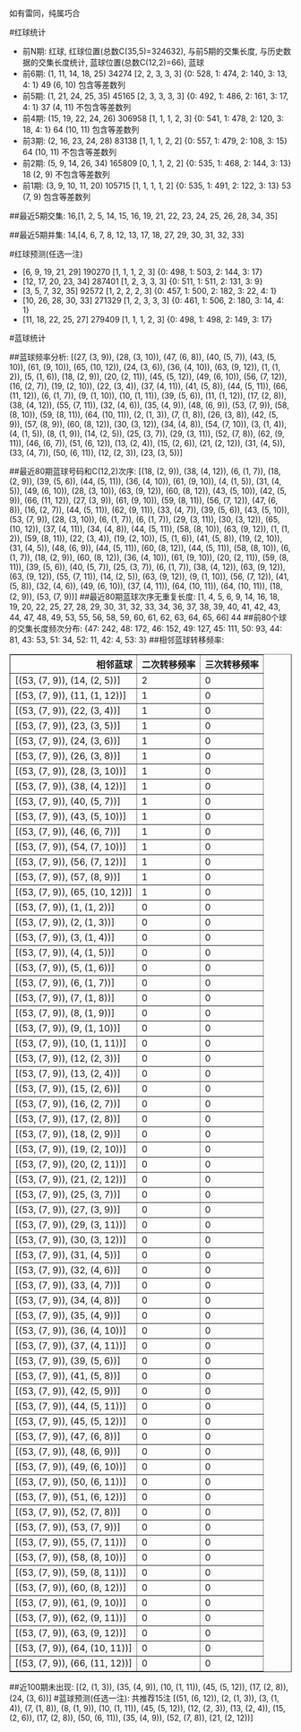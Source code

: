 <!-- 
.. title: 大乐透14148期(2014-12-17)数据分析报告
.. slug: dlott-14148-2014-12-17-report
.. date: 2014-12-18 08:00:00 UTC+08:00
.. tags: Lottery
.. link: 
.. description: 
.. type: text
-->

如有雷同，纯属巧合

<!-- TEASER_END-->

#红球统计

- 前N期: 红球, 红球位置(总数C(35,5)=324632), 与前5期的交集长度, 与历史数据的交集长度统计, 蓝球位置(总数C(12,2)=66), 蓝球
- 前6期: (1, 11, 14, 18, 25) 34274 [2, 2, 3, 3, 3] {0: 528, 1: 474, 2: 140, 3: 13, 4: 1} 49 (6, 10) 包含等差数列
- 前5期: (1, 21, 24, 25, 35) 45165 [2, 3, 3, 3, 3] {0: 492, 1: 486, 2: 161, 3: 17, 4: 1} 37 (4, 11) 不包含等差数列
- 前4期: (15, 19, 22, 24, 26) 306958 [1, 1, 1, 2, 3] {0: 541, 1: 478, 2: 120, 3: 18, 4: 1} 64 (10, 11) 包含等差数列
- 前3期: (2, 16, 23, 24, 28) 83138 [1, 1, 1, 2, 2] {0: 557, 1: 479, 2: 108, 3: 15} 64 (10, 11) 不包含等差数列
- 前2期: (5, 9, 14, 26, 34) 165809 [0, 1, 1, 2, 2] {0: 535, 1: 468, 2: 144, 3: 13} 18 (2, 9) 不包含等差数列
- 前1期: (3, 9, 10, 11, 20) 105715 [1, 1, 1, 1, 2] {0: 535, 1: 491, 2: 122, 3: 13} 53 (7, 9) 包含等差数列

##最近5期交集:
16,[1, 2, 5, 14, 15, 16, 19, 21, 22, 23, 24, 25, 26, 28, 34, 35]

##最近5期并集:
14,[4, 6, 7, 8, 12, 13, 17, 18, 27, 29, 30, 31, 32, 33]

#红球预测(任选一注)

- [6, 9, 19, 21, 29] 190270 [1, 1, 1, 2, 3] {0: 498, 1: 503, 2: 144, 3: 17}
- [12, 17, 20, 23, 34] 287401 [1, 2, 3, 3, 3] {0: 511, 1: 511, 2: 131, 3: 9}
- [3, 5, 7, 32, 35] 92572 [1, 2, 2, 2, 3] {0: 457, 1: 500, 2: 182, 3: 22, 4: 1}
- [10, 26, 28, 30, 33] 271329 [1, 2, 3, 3, 3] {0: 461, 1: 506, 2: 180, 3: 14, 4: 1}
- [11, 18, 22, 25, 27] 279409 [1, 1, 1, 2, 3] {0: 498, 1: 498, 2: 149, 3: 17}

#蓝球统计

##蓝球频率分析:
[(27, (3, 9)), (28, (3, 10)), (47, (6, 8)), (40, (5, 7)), (43, (5, 10)), (61, (9, 10)), (65, (10, 12)), (24, (3, 6)), (36, (4, 10)), (63, (9, 12)), (1, (1, 2)), (5, (1, 6)), (18, (2, 9)), (20, (2, 11)), (45, (5, 12)), (49, (6, 10)), (56, (7, 12)), (16, (2, 7)), (19, (2, 10)), (22, (3, 4)), (37, (4, 11)), (41, (5, 8)), (44, (5, 11)), (66, (11, 12)), (6, (1, 7)), (9, (1, 10)), (10, (1, 11)), (39, (5, 6)), (11, (1, 12)), (17, (2, 8)), (38, (4, 12)), (55, (7, 11)), (32, (4, 6)), (35, (4, 9)), (48, (6, 9)), (53, (7, 9)), (58, (8, 10)), (59, (8, 11)), (64, (10, 11)), (2, (1, 3)), (7, (1, 8)), (26, (3, 8)), (42, (5, 9)), (57, (8, 9)), (60, (8, 12)), (30, (3, 12)), (34, (4, 8)), (54, (7, 10)), (3, (1, 4)), (4, (1, 5)), (8, (1, 9)), (14, (2, 5)), (25, (3, 7)), (29, (3, 11)), (52, (7, 8)), (62, (9, 11)), (46, (6, 7)), (51, (6, 12)), (13, (2, 4)), (15, (2, 6)), (21, (2, 12)), (31, (4, 5)), (33, (4, 7)), (50, (6, 11)), (12, (2, 3)), (23, (3, 5))]

##最近80期蓝球号码和C(12,2)次序:
[(18, (2, 9)), (38, (4, 12)), (6, (1, 7)), (18, (2, 9)), (39, (5, 6)), (44, (5, 11)), (36, (4, 10)), (61, (9, 10)), (4, (1, 5)), (31, (4, 5)), (49, (6, 10)), (28, (3, 10)), (63, (9, 12)), (60, (8, 12)), (43, (5, 10)), (42, (5, 9)), (66, (11, 12)), (27, (3, 9)), (61, (9, 10)), (59, (8, 11)), (56, (7, 12)), (47, (6, 8)), (16, (2, 7)), (44, (5, 11)), (62, (9, 11)), (33, (4, 7)), (39, (5, 6)), (43, (5, 10)), (53, (7, 9)), (28, (3, 10)), (6, (1, 7)), (6, (1, 7)), (29, (3, 11)), (30, (3, 12)), (65, (10, 12)), (37, (4, 11)), (34, (4, 8)), (44, (5, 11)), (58, (8, 10)), (63, (9, 12)), (1, (1, 2)), (59, (8, 11)), (22, (3, 4)), (19, (2, 10)), (5, (1, 6)), (41, (5, 8)), (19, (2, 10)), (31, (4, 5)), (48, (6, 9)), (44, (5, 11)), (60, (8, 12)), (44, (5, 11)), (58, (8, 10)), (6, (1, 7)), (18, (2, 9)), (60, (8, 12)), (36, (4, 10)), (61, (9, 10)), (20, (2, 11)), (59, (8, 11)), (39, (5, 6)), (40, (5, 7)), (25, (3, 7)), (6, (1, 7)), (38, (4, 12)), (63, (9, 12)), (63, (9, 12)), (55, (7, 11)), (14, (2, 5)), (63, (9, 12)), (9, (1, 10)), (56, (7, 12)), (41, (5, 8)), (32, (4, 6)), (49, (6, 10)), (37, (4, 11)), (64, (10, 11)), (64, (10, 11)), (18, (2, 9)), (53, (7, 9))]
##最近80期蓝球次序无重复长度:
[1, 4, 5, 6, 9, 14, 16, 18, 19, 20, 22, 25, 27, 28, 29, 30, 31, 32, 33, 34, 36, 37, 38, 39, 40, 41, 42, 43, 44, 47, 48, 49, 53, 55, 56, 58, 59, 60, 61, 62, 63, 64, 65, 66] 44
##前80个球的交集长度频次分布:
{47: 242, 48: 172, 46: 152, 49: 127, 45: 111, 50: 93, 44: 81, 43: 53, 51: 34, 52: 11, 42: 4, 53: 3}
##相邻蓝球转移频率:
<table border="1" class="table table-striped dataframe">
  <thead>
    <tr style="text-align: right;">
      <th>相邻蓝球</th>
      <th>二次转移频率</th>
      <th>三次转移频率</th>
    </tr>
  </thead>
  <tbody>
    <tr>
      <td>   [(53, (7, 9)), (14, (2, 5))]</td>
      <td> 2</td>
      <td> 0</td>
    </tr>
    <tr>
      <td>  [(53, (7, 9)), (11, (1, 12))]</td>
      <td> 1</td>
      <td> 0</td>
    </tr>
    <tr>
      <td>   [(53, (7, 9)), (22, (3, 4))]</td>
      <td> 1</td>
      <td> 0</td>
    </tr>
    <tr>
      <td>   [(53, (7, 9)), (23, (3, 5))]</td>
      <td> 1</td>
      <td> 0</td>
    </tr>
    <tr>
      <td>   [(53, (7, 9)), (24, (3, 6))]</td>
      <td> 1</td>
      <td> 0</td>
    </tr>
    <tr>
      <td>   [(53, (7, 9)), (26, (3, 8))]</td>
      <td> 1</td>
      <td> 0</td>
    </tr>
    <tr>
      <td>  [(53, (7, 9)), (28, (3, 10))]</td>
      <td> 1</td>
      <td> 0</td>
    </tr>
    <tr>
      <td>  [(53, (7, 9)), (38, (4, 12))]</td>
      <td> 1</td>
      <td> 0</td>
    </tr>
    <tr>
      <td>   [(53, (7, 9)), (40, (5, 7))]</td>
      <td> 1</td>
      <td> 0</td>
    </tr>
    <tr>
      <td>  [(53, (7, 9)), (43, (5, 10))]</td>
      <td> 1</td>
      <td> 0</td>
    </tr>
    <tr>
      <td>   [(53, (7, 9)), (46, (6, 7))]</td>
      <td> 1</td>
      <td> 0</td>
    </tr>
    <tr>
      <td>  [(53, (7, 9)), (54, (7, 10))]</td>
      <td> 1</td>
      <td> 0</td>
    </tr>
    <tr>
      <td>  [(53, (7, 9)), (56, (7, 12))]</td>
      <td> 1</td>
      <td> 0</td>
    </tr>
    <tr>
      <td>   [(53, (7, 9)), (57, (8, 9))]</td>
      <td> 1</td>
      <td> 0</td>
    </tr>
    <tr>
      <td> [(53, (7, 9)), (65, (10, 12))]</td>
      <td> 1</td>
      <td> 0</td>
    </tr>
    <tr>
      <td>    [(53, (7, 9)), (1, (1, 2))]</td>
      <td> 0</td>
      <td> 0</td>
    </tr>
    <tr>
      <td>    [(53, (7, 9)), (2, (1, 3))]</td>
      <td> 0</td>
      <td> 0</td>
    </tr>
    <tr>
      <td>    [(53, (7, 9)), (3, (1, 4))]</td>
      <td> 0</td>
      <td> 0</td>
    </tr>
    <tr>
      <td>    [(53, (7, 9)), (4, (1, 5))]</td>
      <td> 0</td>
      <td> 0</td>
    </tr>
    <tr>
      <td>    [(53, (7, 9)), (5, (1, 6))]</td>
      <td> 0</td>
      <td> 0</td>
    </tr>
    <tr>
      <td>    [(53, (7, 9)), (6, (1, 7))]</td>
      <td> 0</td>
      <td> 0</td>
    </tr>
    <tr>
      <td>    [(53, (7, 9)), (7, (1, 8))]</td>
      <td> 0</td>
      <td> 0</td>
    </tr>
    <tr>
      <td>    [(53, (7, 9)), (8, (1, 9))]</td>
      <td> 0</td>
      <td> 0</td>
    </tr>
    <tr>
      <td>   [(53, (7, 9)), (9, (1, 10))]</td>
      <td> 0</td>
      <td> 0</td>
    </tr>
    <tr>
      <td>  [(53, (7, 9)), (10, (1, 11))]</td>
      <td> 0</td>
      <td> 0</td>
    </tr>
    <tr>
      <td>   [(53, (7, 9)), (12, (2, 3))]</td>
      <td> 0</td>
      <td> 0</td>
    </tr>
    <tr>
      <td>   [(53, (7, 9)), (13, (2, 4))]</td>
      <td> 0</td>
      <td> 0</td>
    </tr>
    <tr>
      <td>   [(53, (7, 9)), (15, (2, 6))]</td>
      <td> 0</td>
      <td> 0</td>
    </tr>
    <tr>
      <td>   [(53, (7, 9)), (16, (2, 7))]</td>
      <td> 0</td>
      <td> 0</td>
    </tr>
    <tr>
      <td>   [(53, (7, 9)), (17, (2, 8))]</td>
      <td> 0</td>
      <td> 0</td>
    </tr>
    <tr>
      <td>   [(53, (7, 9)), (18, (2, 9))]</td>
      <td> 0</td>
      <td> 0</td>
    </tr>
    <tr>
      <td>  [(53, (7, 9)), (19, (2, 10))]</td>
      <td> 0</td>
      <td> 0</td>
    </tr>
    <tr>
      <td>  [(53, (7, 9)), (20, (2, 11))]</td>
      <td> 0</td>
      <td> 0</td>
    </tr>
    <tr>
      <td>  [(53, (7, 9)), (21, (2, 12))]</td>
      <td> 0</td>
      <td> 0</td>
    </tr>
    <tr>
      <td>   [(53, (7, 9)), (25, (3, 7))]</td>
      <td> 0</td>
      <td> 0</td>
    </tr>
    <tr>
      <td>   [(53, (7, 9)), (27, (3, 9))]</td>
      <td> 0</td>
      <td> 0</td>
    </tr>
    <tr>
      <td>  [(53, (7, 9)), (29, (3, 11))]</td>
      <td> 0</td>
      <td> 0</td>
    </tr>
    <tr>
      <td>  [(53, (7, 9)), (30, (3, 12))]</td>
      <td> 0</td>
      <td> 0</td>
    </tr>
    <tr>
      <td>   [(53, (7, 9)), (31, (4, 5))]</td>
      <td> 0</td>
      <td> 0</td>
    </tr>
    <tr>
      <td>   [(53, (7, 9)), (32, (4, 6))]</td>
      <td> 0</td>
      <td> 0</td>
    </tr>
    <tr>
      <td>   [(53, (7, 9)), (33, (4, 7))]</td>
      <td> 0</td>
      <td> 0</td>
    </tr>
    <tr>
      <td>   [(53, (7, 9)), (34, (4, 8))]</td>
      <td> 0</td>
      <td> 0</td>
    </tr>
    <tr>
      <td>   [(53, (7, 9)), (35, (4, 9))]</td>
      <td> 0</td>
      <td> 0</td>
    </tr>
    <tr>
      <td>  [(53, (7, 9)), (36, (4, 10))]</td>
      <td> 0</td>
      <td> 0</td>
    </tr>
    <tr>
      <td>  [(53, (7, 9)), (37, (4, 11))]</td>
      <td> 0</td>
      <td> 0</td>
    </tr>
    <tr>
      <td>   [(53, (7, 9)), (39, (5, 6))]</td>
      <td> 0</td>
      <td> 0</td>
    </tr>
    <tr>
      <td>   [(53, (7, 9)), (41, (5, 8))]</td>
      <td> 0</td>
      <td> 0</td>
    </tr>
    <tr>
      <td>   [(53, (7, 9)), (42, (5, 9))]</td>
      <td> 0</td>
      <td> 0</td>
    </tr>
    <tr>
      <td>  [(53, (7, 9)), (44, (5, 11))]</td>
      <td> 0</td>
      <td> 0</td>
    </tr>
    <tr>
      <td>  [(53, (7, 9)), (45, (5, 12))]</td>
      <td> 0</td>
      <td> 0</td>
    </tr>
    <tr>
      <td>   [(53, (7, 9)), (47, (6, 8))]</td>
      <td> 0</td>
      <td> 0</td>
    </tr>
    <tr>
      <td>   [(53, (7, 9)), (48, (6, 9))]</td>
      <td> 0</td>
      <td> 0</td>
    </tr>
    <tr>
      <td>  [(53, (7, 9)), (49, (6, 10))]</td>
      <td> 0</td>
      <td> 0</td>
    </tr>
    <tr>
      <td>  [(53, (7, 9)), (50, (6, 11))]</td>
      <td> 0</td>
      <td> 0</td>
    </tr>
    <tr>
      <td>  [(53, (7, 9)), (51, (6, 12))]</td>
      <td> 0</td>
      <td> 0</td>
    </tr>
    <tr>
      <td>   [(53, (7, 9)), (52, (7, 8))]</td>
      <td> 0</td>
      <td> 0</td>
    </tr>
    <tr>
      <td>   [(53, (7, 9)), (53, (7, 9))]</td>
      <td> 0</td>
      <td> 0</td>
    </tr>
    <tr>
      <td>  [(53, (7, 9)), (55, (7, 11))]</td>
      <td> 0</td>
      <td> 0</td>
    </tr>
    <tr>
      <td>  [(53, (7, 9)), (58, (8, 10))]</td>
      <td> 0</td>
      <td> 0</td>
    </tr>
    <tr>
      <td>  [(53, (7, 9)), (59, (8, 11))]</td>
      <td> 0</td>
      <td> 0</td>
    </tr>
    <tr>
      <td>  [(53, (7, 9)), (60, (8, 12))]</td>
      <td> 0</td>
      <td> 0</td>
    </tr>
    <tr>
      <td>  [(53, (7, 9)), (61, (9, 10))]</td>
      <td> 0</td>
      <td> 0</td>
    </tr>
    <tr>
      <td>  [(53, (7, 9)), (62, (9, 11))]</td>
      <td> 0</td>
      <td> 0</td>
    </tr>
    <tr>
      <td>  [(53, (7, 9)), (63, (9, 12))]</td>
      <td> 0</td>
      <td> 0</td>
    </tr>
    <tr>
      <td> [(53, (7, 9)), (64, (10, 11))]</td>
      <td> 0</td>
      <td> 0</td>
    </tr>
    <tr>
      <td> [(53, (7, 9)), (66, (11, 12))]</td>
      <td> 0</td>
      <td> 0</td>
    </tr>
  </tbody>
</table>
##近100期未出现:
[(2, (1, 3)), (35, (4, 9)), (10, (1, 11)), (45, (5, 12)), (17, (2, 8)), (24, (3, 6))]
#蓝球预测(任选一注):
共推荐15注
[(51, (6, 12)), (2, (1, 3)), (3, (1, 4)), (7, (1, 8)), (8, (1, 9)), (10, (1, 11)), (45, (5, 12)), (12, (2, 3)), (13, (2, 4)), (15, (2, 6)), (17, (2, 8)), (50, (6, 11)), (35, (4, 9)), (52, (7, 8)), (21, (2, 12))]

